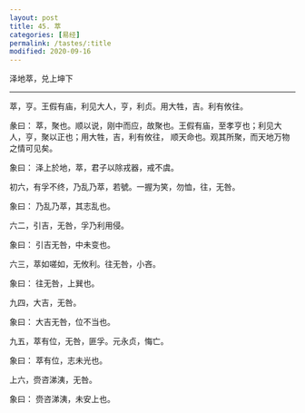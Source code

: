 ```yaml
---
layout: post
title: 45. 萃
categories: [易经]
permalink: /tastes/:title
modified: 2020-09-16
---
```


泽地萃，兑上坤下

---

萃，亨。王假有庙，利见大人，亨，利贞。用大牲，吉。利有攸往。

彖曰： 萃，聚也。顺以说，刚中而应，故聚也。王假有庙，至孝亨也；利见大人，亨，聚以正也；用大牲，吉，利有攸往，
顺天命也。观其所聚，而天地万物之情可见矣。

象曰： 泽上於地，萃，君子以除戎器，戒不虞。

初六，有孚不终，乃乱乃萃，若號。一握为笑，勿恤，往，无咎。

象曰： 乃乱乃萃，其志乱也。

六二，引吉，无咎，孚乃利用侵。

象曰： 引吉无咎，中未变也。

六三，萃如嗟如，无攸利。往无咎，小吝。

象曰： 往无咎，上巽也。

九四，大吉，无咎。

象曰： 大吉无咎，位不当也。

九五，萃有位，无咎，匪孚。元永贞，悔亡。

象曰： 萃有位，志未光也。

上六，赍咨涕洟，无咎。

象曰： 赍咨涕洟，未安上也。
